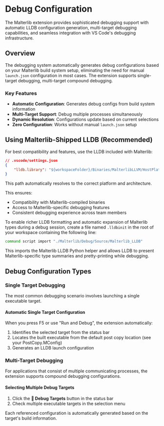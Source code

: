 # Debug Configuration

The Malterlib extension provides sophisticated debugging support with automatic LLDB configuration generation, multi-target debugging capabilities, and seamless integration with VS Code's debugging infrastructure.

## Overview

The debugging system automatically generates debug configurations based on your Malterlib build system setup, eliminating the need for manual `launch.json` configuration in most cases. The extension supports single-target debugging, multi-target compound debugging.

### Key Features

- **Automatic Configuration**: Generates debug configs from build system information
- **Multi-Target Support**: Debug multiple processes simultaneously
- **Dynamic Resolution**: Configurations update based on current selections
- **Zero Configuration**: Works without manual `launch.json` setup

## Using Malterlib-Shipped LLDB (Recommended)

For best compatibility and features, use the LLDB included with Malterlib:

```json
// .vscode/settings.json
{
    "lldb.library": "${workspaceFolder}/Binaries/MalterlibLLVM/HostPlatformArchitecture/lib/liblldb.dylib"
}
```

This path automatically resolves to the correct platform and architecture.

This ensures:
- Compatibility with Malterlib-compiled binaries
- Access to Malterlib-specific debugging features
- Consistent debugging experience across team members

To enable richer LLDB formatting and automatic expansion of Malterlib types during a debug session, create a file named `.lldbinit` in the root of your workspace containing the following line:

```sh
command script import "./Malterlib/Debug/Source/Malterlib_LLDB"
```

This imports the Malterlib LLDB Python helper and allows LLDB to present Malterlib-specific type summaries and pretty-printing while debugging.

## Debug Configuration Types

### Single Target Debugging

The most common debugging scenario involves launching a single executable target.

#### Automatic Single Target Configuration

When you press F5 or use "Run and Debug", the extension automatically:

1. Identifies the selected target from the status bar
2. Locates the built executable from the default post copy location (see your PostCopy.MConfig)
3. Generates an LLDB launch configuration

### Multi-Target Debugging

For applications that consist of multiple communicating processes, the extension supports compound debugging configurations.

#### Selecting Multiple Debug Targets

1. Click the **🐛 Debug Targets** button in the status bar
2. Check multiple executable targets in the selection menu

Each referenced configuration is automatically generated based on the target's build information.
